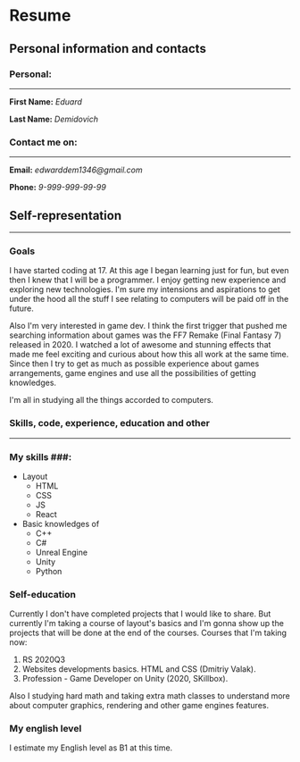# Resume

## Personal information and contacts

### Personal:
---------------

**First Name:** _Eduard_

**Last Name:** _Demidovich_

### Contact me on:
----------------

**Email:** _edwarddem1346@gmail.com_

**Phone:** _9-999-999-99-99_

## Self-representation
------------

### Goals

I have started coding at 17. At this age I began learning just for fun, but even then I knew that I will be a programmer. I enjoy getting new experience and exploring new technologies. I'm sure my intensions and aspirations to get under the hood all the stuff I see relating to computers will be paid off in the future.

Also I'm very interested in game dev. I think the first trigger that pushed me searching information about games was the FF7 Remake (Final Fantasy 7) released in 2020. I watched a lot of awesome and stunning effects that made me feel exciting and curious about how this all work at the same time. Since then I try to get as much as possible experience about games arrangements, game engines and use all the possibilities of getting knowledges.

I'm all in studying all the things accorded to computers. 

### Skills, code, experience, education and other
----------------

### My skills ###:
* Layout
    * HTML
    * CSS
    * JS
    * React
* Basic knowledges of
    * C++
    * C#
    * Unreal Engine
    * Unity
    * Python

### Self-education ###
Currently I don't have completed projects that I would like to share. But currently I'm taking a course of layout's basics and I'm gonna show up the projects that will be done at the end of the courses.
Courses that I'm taking now:
1. RS 2020Q3
2. Websites developments basics. HTML and CSS (Dmitriy Valak).
3. Profession - Game Developer on Unity (2020, SKillbox).

Also I studying hard math and taking extra math classes to understand more about computer graphics, rendering and other game engines features.


### My english level ###
I estimate my English level as B1 at this time.
